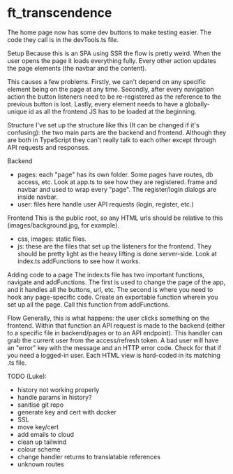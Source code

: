 # ft_transcendence

The home page now has some dev buttons to make testing easier. The code they call is in the devTools.ts file.

Setup
Because this is an SPA using SSR the flow is pretty weird. When the user opens the page it loads everything fully. Every other action updates the page elements (the navbar and the content).

This causes a few problems.
Firstly, we can't depend on any specific element being on the page at any time. Secondly, after every navigation action the button listeners need to be re-registered as the reference to the previous button is lost. Lastly, every element needs to have a globally-unique id as all the frontend JS has to be loaded at the beginning.

Structure
I've set up the structure like this (It can be changed if it's confusing): the two main parts are the backend and frontend. Although they are both in TypeScript they can't really talk to each other except through API requests and responses.

Backend
-	pages: each "page" has its own folder. Some pages have routes, db access, etc. Look at app.ts to see how they are registered. frame and navbar and used to wrap every "page". The register/login dialogs are inside navbar.
-	user: files here handle user API requests (login, register, etc.)

Frontend
This is the public root, so any HTML urls should be relative to this (images/background.jpg, for example).
-	css, images: static files.
-	js: these are the files that set up the listeners for the frontend. They should be pretty light as the heavy lifting is done server-side. Look at index.ts addFunctions to see how it works.

Adding code to a page
The index.ts file has two important functions, navigate and addFunctions. The first is used to change the page of the app, and it handles all the buttons, url, etc. The second is where you need to hook any page-specific code. Create an exportable function wherein you set up all the page. Call this function from addFunctions.

Flow
Generally, this is what happens: the user clicks something on the frontend. Within that function an API request is made to the backend (either to a specific file in backend/pages or to an API endpoint). This handler can grab the current user from the access/refresh token. A bad user will have an "error" key with the message and an HTTP error code. Check for that if you need a logged-in user. Each HTML view is hard-coded in its matching .ts file.

TODO (Luke):
- history not working properly
- handle params in history?
- sanitise git repo
- generate key and cert with docker
- SSL
- move key/cert
- add emails to cloud
- clean up tailwind
- colour scheme
- change handler returns to translatable references
- unknown routes
